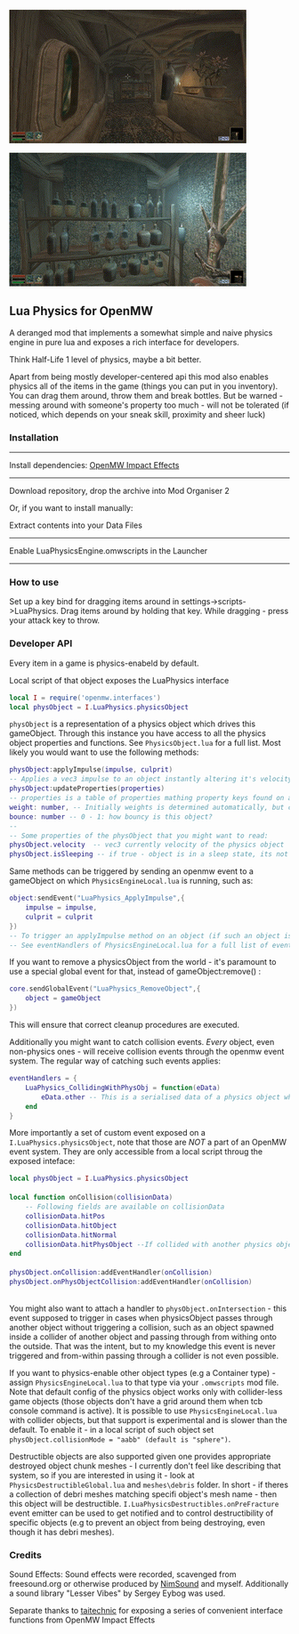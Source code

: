 ![alt text](images/Physics1.gif)

![alt text](images/Physics2.gif)

## Lua Physics for OpenMW

A deranged mod that implements a somewhat simple and naive physics engine in pure lua and exposes a rich interface for developers.

Think Half-Life 1 level of physics, maybe a bit better.

Apart from being mostly developer-centered api this mod also enables physics all of the items in the game (things you can put in you inventory). You can drag them around, throw them and break bottles. But be warned - messing around with someone's property too much - will not be tolerated (if noticed, which depends on your sneak skill, proximity and sheer luck)

### Installation

---

Install dependencies:
[OpenMW Impact Effects](https://www.nexusmods.com/morrowind/mods/55508)

---
Download repository, drop the archive into Mod Organiser 2

Or, if you want to install manually:

Extract contents into your Data Files

---

Enable LuaPhysicsEngine.omwscripts in the Launcher

---

### How to use

Set up a key bind for dragging items around in settings->scripts->LuaPhysics. Drag items around by holding that key. While dragging - press your attack key to throw.

### Developer API

Every item in a game is physics-enabeld by default. 

Local script of that object exposes the LuaPhysics interface

```Lua
local I = require('openmw.interfaces')
local physObject = I.LuaPhysics.physicsObject
```

`physObject` is a representation of a physics object which drives this gameObject. Through this instance you have access to all the physics object properties and functions. See `PhysicsObject.lua` for a full list. Most likely you would want to use the following methods:

```Lua
physObject:applyImpulse(impulse, culprit)
-- Applies a vec3 impulse to an object instantly altering it's velocity. Culprit is a gameobject (NPC) responsible for this impulse application - culprit is used by the crime detections system. If necessary - it's probably safe to set it to nil.
physObject:updateProperties(properties)
-- properties is a table of properties mathing property keys found on an instance of physObject (see physicsObject:new() in PhysicsObject.lua for a list of possible properties). It's HIGHLY recommended to use this method to update object's physical properties, instead of setting them directly on an instance. Properties you might be interested in are:
weight: number, -- Initially weights is determined automatically, but can be overriden using this property
bounce: number -- 0 - 1: how bouncy is this object?
--
-- Some properties of the physObject that you might want to read:
physObject.velocity  -- vec3 currently velocity of the physics object
physObject.isSleeping -- if true - object is in a sleep state, its not being simulated, unless acted upon by a player or hit by another object, every object starts in a sleeping state
```

Same methods can be triggered by sending an openmw event to a gameObject on which `PhysicsEngineLocal.lua` is running, such as:
```Lua
object:sendEvent("LuaPhysics_ApplyImpulse",{
    impulse = impulse,
    culprit = culprit
})
-- To trigger an applyImpulse method on an object (if such an object is a physics object)
-- See eventHandlers of PhysicsEngineLocal.lua for a full list of events. As a general rule all events are names "LuaPhysics_EventName" 
```

If you want to remove a physicsObject from the world - it's paramount to use a special global event for that, instead of gameObject:remove() :
```Lua
core.sendGlobalEvent("LuaPhysics_RemoveObject",{
    object = gameObject
})
```

This will ensure that correct cleanup procedures are executed.

Additionally you might want to catch collision events.
_Every_ object, even non-physics ones - will receive collision events through the openmw event system. The regular way of catching such events applies:
```Lua
eventHandlers = {
    LuaPhysics_CollidingWithPhysObj = function(eData)
        eData.other -- This is a serialised data of a physics object which triggered the collision, it's a read-only data, no changes to this data will affect the original physics object
    end
}
```

More importantly a set of custom event exposed on a `I.LuaPhysics.physicsObject`, note that those are _NOT_ a part of an OpenMW event system. They are only accessible from a local script throug the exposed inteface:

```Lua
local physObject = I.LuaPhysics.physicsObject

local function onCollision(collisionData)
    -- Following fields are available on collisionData
    collisionData.hitPos
    collisionData.hitObject
    collisionData.hitNormal
    collisionData.hitPhysObject --If collided with another physics object - this will be a serialised data of that other physics object, again - changing this serialised data will not affect another physics object in any way
end

physObject.onCollision:addEventHandler(onCollision)
physObject.onPhysObjectCollision:addEventHandler(onCollision)
     
```

You might also want to attach a handler to `physObject.onIntersection` - this event supposed to trigger in cases when physicsObject passes through another object without triggering a collision, such as an object spawned inside a collider of another object and passing through from withing onto the outside. That was the intent, but to my knowledge this event is never triggered and from-within passing through a collider is not even possible.

If you want to physics-enable other object types (e.g a Container type) - assign `PhysicsEngineLocal.lua` to that type via your `.omwscripts` mod file. Note that default config of the physics object works only with collider-less game objects (those objects don't have a grid around them when tcb console command is active). It is possible to use `PhysicsEngineLocal.lua` with collider objects, but that support is experimental and is slower than the default. To enable it - in a local script of such object set `physObject.collisionMode = "aabb" (default is "sphere")`.

Destructible objects are also supported given one provides appropriate destroyed object chunk meshes - I currently don't feel like describing that system, so if you are interested in using it - look at `PhysicsDestructibleGlobal.lua` and `meshes\debris` folder. In short - if theres a collection of debri meshes matching specifi object's mesh name - then this object will be destructible. `I.LuaPhysicsDestructibles.onPreFracture` event emitter can be used to get notified and to control destructibility of specific objects (e.g to prevent an object from being destroying, even though it has debri meshes).


### Credits

Sound Effects: Sound effects were recorded, scavenged from freesound.org or otherwise produced by [NimSound](https://nimsound.ru/) and myself. Additionally a sound library "Lesser Vibes" by Sergey Eybog was used.

Separate thanks to [taitechnic](https://next.nexusmods.com/profile/taitechnic/mods) for exposing a series of convenient interface functions from OpenMW Impact Effects


